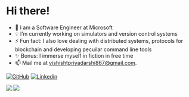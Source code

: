 # Hi there!

- 🔭 I am a Software Engineer at Microsoft
- 💡 I’m currently working on simulators and version control systems
- ⚡ Fun fact: I also love dealing with distributed systems, protocols for blockchain and developing pecuilar command line tools
- ✨ Bonus: I immerse myself in fiction in free time
- 📫 Mail me at [vishishtpriyadarshi867@gmail.com](mailto:vishishtpriyadarshi867@gmail.com).

[![GitHub](https://img.shields.io/badge/GitHub-%40vishishtpriyadarshi-239a3b.svg)](https://github.com/vishishtpriyadarshi)
[![Linkedin](https://img.shields.io/badge/-vishishtpriyadarshi-blue?style=flat-square&logo=Linkedin&logoColor=white)](https://www.linkedin.com/in/vishisht-priyadarshi-34068b179/)

<a href="https://github.com/vishishtpriyadarshi/ShardEval">
  <img align="left" src="https://github-readme-stats.vercel.app/api/pin/?username=vishishtpriyadarshi&repo=ShardEval&title_color=ffffff&text_color=c9cacc&icon_color=2bbc8a&bg_color=1d1f21" />
</a>

<a href="https://github.com/ShivanshMishra18/IntelligentDocFinder">
  <img align="left" src="https://github-readme-stats.vercel.app/api/pin/?username=ShivanshMishra18&repo=IntelligentDocFinder&title_color=ffffff&text_color=c9cacc&icon_color=2bbc8a&bg_color=1d1f21" />
</a>
